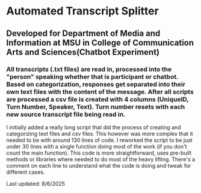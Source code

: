 # Automated Transcript Splitter
## Developed for Department of Media and Information at MSU in College of Communication Arts and Sciences(Chatbot Experiment)
### All transcripts (.txt files) are read in, processed into the "person" speaking whether that is participant or chatbot. Based on categorization, responses get separated into their own text files with the content of the message. After all scripts are processed a csv file is created with 4 columns (UniqueID, Turn Number, Speaker, Text). Turn number resets with each new source transcript file being read in.

I initially added a really long script that did the process of creating and categorizing text files and csv files. This however was more complex that it needed to be with around 130 lines of code. I reworked the script to be just under 30 lines with a single function doing most of the work (if you don't count the main function). This code is more straightforward, uses pre-built methods or libraries where needed to do most of the heavy lifting. There's a comment on each line to understand what the code is doing and tweak for different cases.

Last updated: 8/6/2025

